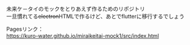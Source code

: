 未来ケ－タイのモックをとりあえず作るためのリポジトリ<br>
一旦慣れてる~~electron~~HTMLで作るけど、あとでflutterに移行するでしょう<br>

Pagesリンク：<br>
https://kuro-water.github.io/miraikeitai-mock1/src/index.html